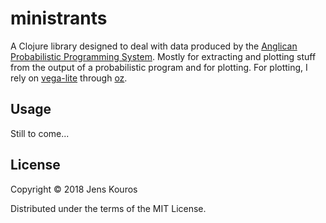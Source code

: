 # ministrants

A Clojure library designed to deal with data produced by the [Anglican Probabilistic Programming System](https://probprog.github.io/anglican/index.html). Mostly for extracting and plotting stuff from the output of a probabilistic program and for plotting. For plotting, I rely on [vega-lite](https://vega.github.io/vega-lite/) through [oz](https://github.com/metasoarous/oz).

## Usage

Still to come...

## License

Copyright © 2018 Jens Kouros

Distributed under the terms of the MIT License.
